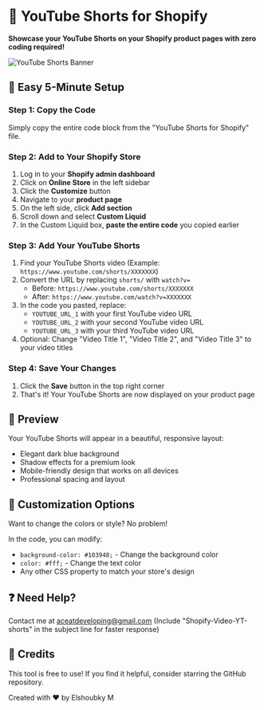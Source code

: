 # 📱 YouTube Shorts for Shopify

**Showcase your YouTube Shorts on your Shopify product pages with zero coding required!**

![YouTube Shorts Banner](demo.png)

## 🚀 Easy 5-Minute Setup

### Step 1: Copy the Code
Simply copy the entire code block from the "YouTube Shorts for Shopify" file.

### Step 2: Add to Your Shopify Store
1. Log in to your **Shopify admin dashboard**
2. Click on **Online Store** in the left sidebar
3. Click the **Customize** button
4. Navigate to your **product page**
5. On the left side, click **Add section**
6. Scroll down and select **Custom Liquid**
7. In the Custom Liquid box, **paste the entire code** you copied earlier

### Step 3: Add Your YouTube Shorts
1. Find your YouTube Shorts video (Example: `https://www.youtube.com/shorts/XXXXXXX`)
2. Convert the URL by replacing `shorts/` with `watch?v=` 
   * Before: `https://www.youtube.com/shorts/XXXXXXX`
   * After: `https://www.youtube.com/watch?v=XXXXXXX`
3. In the code you pasted, replace:
   * `YOUTUBE_URL_1` with your first YouTube video URL
   * `YOUTUBE_URL_2` with your second YouTube video URL
   * `YOUTUBE_URL_3` with your third YouTube video URL
4. Optional: Change "Video Title 1", "Video Title 2", and "Video Title 3" to your video titles

### Step 4: Save Your Changes
1. Click the **Save** button in the top right corner
2. That's it! Your YouTube Shorts are now displayed on your product page

## 📱 Preview

Your YouTube Shorts will appear in a beautiful, responsive layout:
- Elegant dark blue background
- Shadow effects for a premium look
- Mobile-friendly design that works on all devices
- Professional spacing and layout

## 🎨 Customization Options

Want to change the colors or style? No problem!

In the code, you can modify:
- `background-color: #103948;` - Change the background color
- `color: #fff;` - Change the text color
- Any other CSS property to match your store's design

## ❓ Need Help?

Contact me at aceatdeveloping@gmail.com (Include "Shopify-Video-YT-shorts" in the subject line for faster response)

## 💖 Credits

This tool is free to use! If you find it helpful, consider starring the GitHub repository.

Created with ❤️ by Elshoubky M
